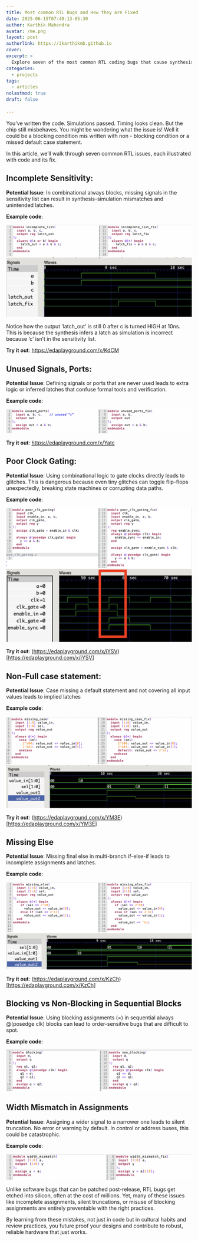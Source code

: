 ```yaml
---
title: Most common RTL Bugs and How they are Fixed
date: 2025-06-15T07:40:13-05:30
author: Karthik Mahendra
avatar: /me.png
layout: post
authorlink: https://ikarthikmb.github.io
cover: 
excerpt: >
  Explore seven of the most common RTL coding bugs that cause synthesis and simulation mismatches or silicon failures—such as incomplete sensitivity lists, missing default cases, poor clock gating, and blocking vs non-blocking assignment errors—and learn practical fixes with example code and waveform analysis to prevent costly design mistakes.
categories:
  - projects
tags:
  - articles
nolastmod: true
draft: false

---
```


You’ve written the code. Simulations passed. Timing looks clean. But the chip still misbehaves. You might be wondering what the issue is! Well it could be a blocking condition mis written with non - blocking condition or a missed default case statement. 

In this article, we’ll walk through seven common RTL issues, each illustrated with code and its fix.

## Incomplete Sensitivity:

**Potential Issue**: In combinational always blocks, missing signals in the sensitivity list can result in synthesis-simulation mismatches and unintended latches.

**Example code**: 

![example](/static/posts/common_rtl_bugs/image5.png)
![waveform](/static/posts/common_rtl_bugs/image8.png)

Notice how the output ‘latch_out’ is still 0 after c is turned HIGH at 10ns. This is because the synthesis infers a latch as simulation is incorrect because ‘c’ isn’t in the sensitivity list. 

**Try it out**: https://edaplayground.com/x/KdCM


## Unused Signals, Ports:

**Potential Issue**: Defining signals or ports that are never used leads to extra logic or inferred latches that confuse formal tools and verification. 

**Example code**:

![example](/static/posts/common_rtl_bugs/image11.png)

**Try it out**: https://edaplayground.com/x/Yatc


## Poor Clock Gating:

**Potential Issue**: Using combinational logic to gate clocks directly leads to glitches. This is dangerous because even tiny glitches can toggle flip-flops unexpectedly, breaking state machines or corrupting data paths.

**Example code**:

![Example](/static/posts/common_rtl_bugs/image1.png)
![waveform](/static/posts/common_rtl_bugs/image4.png)


**Try it out**: (https://edaplayground.com/x/iYSV)[https://edaplayground.com/x/iYSV]


## Non-Full case statement:

**Potential Issue**: Case missing a default statement and not covering all input values leads to implied latches

**Example code**:

![example](/static/posts/common_rtl_bugs/image7.png)
![waveform](/static/posts/common_rtl_bugs/image6.png)


**Try it out**: (https://edaplayground.com/x/YM3E)[https://edaplayground.com/x/YM3E]



## Missing Else

**Potential Issue**: Missing final else in multi-branch if-else-if leads to incomplete assignments and latches.

**Example code**:

![example code](/static/posts/common_rtl_bugs/image9.png)
![waveform](/static/posts/common_rtl_bugs/image10.png)


**Try it out**: (https://edaplayground.com/x/KzCh)[https://edaplayground.com/x/KzCh]



## Blocking vs Non‑Blocking in Sequential Blocks

**Potential Issue**: Using blocking assignments (=) in sequential always @(posedge clk) blocks can lead to order-sensitive bugs that are difficult to spot.

**Example code**:

![example code](/static/posts/common_rtl_bugs/image3.png)


## Width Mismatch in Assignments

**Potential Issue**: Assigning a wider signal to a narrower one leads to silent truncation. No error or warning by default. In control or address buses, this could be catastrophic.


**Example code**: 

![example code](/static/posts/common_rtl_bugs/image2.png)

Unlike software bugs that can be patched post-release, RTL bugs get etched into silicon, often at the cost of millions. Yet, many of these issues like incomplete assignments, silent truncations, or misuse of blocking assignments are entirely preventable with the right practices.

By learning from these mistakes, not just in code but in cultural habits and review practices, you future proof your designs and contribute to robust, reliable hardware that just works.

